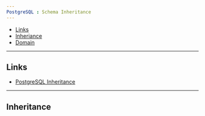 ```yaml
---
PostgreSQL : Schema Inheritance
---
```


* [Links](#links)
* [Inheriance](#i)
* [Domain](#domain)


* * *
<a name=links>Links</a>
-----

* [PostgreSQL Inheritance](https://www.postgresql.org/docs/current/tutorial-inheritance.html)


* * *
<a name=i></a> Inheritance
-----


